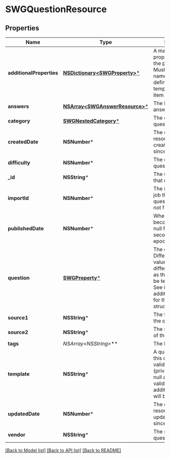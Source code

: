 # SWGQuestionResource

## Properties
Name | Type | Description | Notes
------------ | ------------- | ------------- | -------------
**additionalProperties** | [**NSDictionary&lt;SWGProperty&gt;***](SWGProperty.md) | A map of additional properties, keyed on the property name.  Must match the names and types defined in the template for this item type | [optional] 
**answers** | [**NSArray&lt;SWGAnswerResource&gt;***](SWGAnswerResource.md) | The list of available answers | [optional] 
**category** | [**SWGNestedCategory***](SWGNestedCategory.md) | The category for the question | 
**createdDate** | **NSNumber*** | The date/time this resource was created in seconds since unix epoch | [optional] 
**difficulty** | **NSNumber*** | The difficulty of the question | 
**_id** | **NSString*** | The unique ID for that resource | [optional] 
**importId** | **NSNumber*** | The id of the import job that created the question, or null if not from an import | [optional] 
**publishedDate** | **NSNumber*** | When the question becomes available, null for never, in seconds since epoch | [optional] 
**question** | [**SWGProperty***](SWGProperty.md) | The question. Different &#39;type&#39; values indicate different structures as the question may be test, image, etc. See information on additional properties for the list and their structures | 
**source1** | **NSString*** | The first source of the question | [optional] 
**source2** | **NSString*** | The second source of the question | [optional] 
**tags** | **NSArray&lt;NSString*&gt;*** | The list of tags | [optional] 
**template** | **NSString*** | A question template this question is validated against (private). May be null and no validation of additional_properties will be done | [optional] 
**updatedDate** | **NSNumber*** | The date/time this resource was last updated in seconds since unix epoch | [optional] 
**vendor** | **NSString*** | The supplier of the question | [optional] 

[[Back to Model list]](../README.md#documentation-for-models) [[Back to API list]](../README.md#documentation-for-api-endpoints) [[Back to README]](../README.md)


